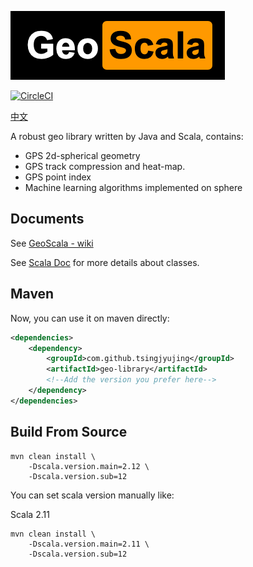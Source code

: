 ![geo-scala](logo.png)

[![CircleCI](https://circleci.com/gh/TsingJyujing/GeoScala.svg?style=svg)](https://circleci.com/gh/TsingJyujing/GeoScala)

[中文](README_ZH.md)

A robust geo library written by Java and Scala, contains:
- GPS 2d-spherical geometry
- GPS track compression and heat-map.
- GPS point index
- Machine learning algorithms implemented on sphere

## Documents

See <a href="https://github.com/TsingJyujing/GeoScala/wiki">GeoScala - wiki</a>

See [Scala Doc](https://tsingjyujing.github.io/geo-scala-doc/) for more details about classes.

## Maven

Now, you can use it on maven directly:

```xml
<dependencies>
    <dependency>
        <groupId>com.github.tsingjyujing</groupId>
        <artifactId>geo-library</artifactId>
        <!--Add the version you prefer here-->
    </dependency>
</dependencies>
```

## Build From Source

```shell script
mvn clean install \
    -Dscala.version.main=2.12 \
    -Dscala.version.sub=12
```

You can set scala version manually like:

Scala 2.11
```shell script
mvn clean install \
    -Dscala.version.main=2.11 \
    -Dscala.version.sub=12
```